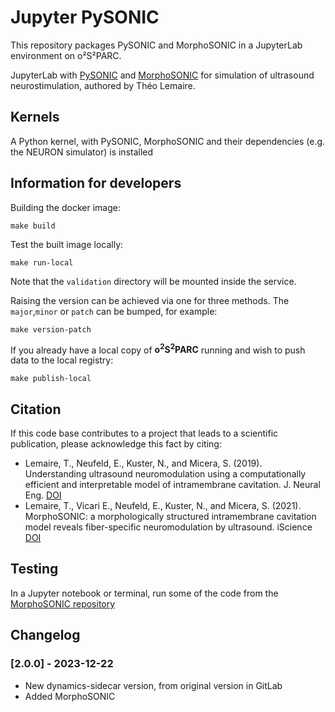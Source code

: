 # Jupyter PySONIC
This repository packages PySONIC and MorphoSONIC in a JupyterLab environment on o²S²PARC.

JupyterLab with [PySONIC](https://github.com/tjjlemaire/PySONIC) and [MorphoSONIC](https://github.com/tjjlemaire/MorphoSONIC) for simulation of ultrasound neurostimulation, authored by Théo Lemaire.

## Kernels

A Python kernel, with PySONIC, MorphoSONIC and their dependencies (e.g. the NEURON simulator) is installed


## Information for developers

Building the docker image:

```shell
make build
```


Test the built image locally:

```shell
make run-local
```
Note that the `validation` directory will be mounted inside the service.


Raising the version can be achieved via one for three methods. The `major`,`minor` or `patch` can be bumped, for example:

```shell
make version-patch
```

If you already have a local copy of **o<sup>2</sup>S<sup>2</sup>PARC** running and wish to push data to the local registry:

```shell
make publish-local
```
## Citation

If this code base contributes to a project that leads to a scientific publication, please acknowledge this fact by citing:
- Lemaire, T., Neufeld, E., Kuster, N., and Micera, S. (2019). Understanding ultrasound neuromodulation using a computationally efficient and interpretable model of intramembrane cavitation. J. Neural Eng. [DOI](https://doi.org/10.1088/1741-2552/ab1685)
- Lemaire, T., Vicari E., Neufeld, E., Kuster, N., and Micera, S. (2021). MorphoSONIC: a morphologically structured intramembrane cavitation model reveals fiber-specific neuromodulation by ultrasound. iScience [DOI](https://doi.org/10.1016/j.isci.2021.103085)

## Testing

In a Jupyter notebook or terminal, run some of the code from the [MorphoSONIC repository](https://github.com/tjjlemaire/PySONIC)

## Changelog

### [2.0.0] - 2023-12-22
- New dynamics-sidecar version, from original version in GitLab
- Added MorphoSONIC